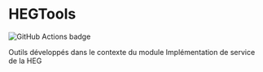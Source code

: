 # HEGTools

<picture>
  <img alt="GitHub Actions badge" src="https://github.com/a-zurcher/heg-tools/actions/workflows/maven-publish.yaml/badge.svg">
</picture>

Outils développés dans le contexte du module Implémentation de service de la HEG
